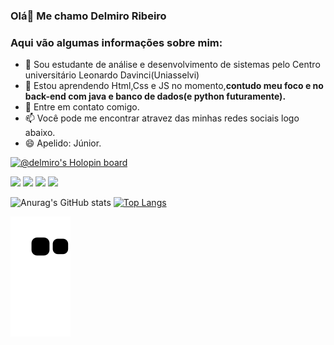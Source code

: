 ### Olá👋 Me chamo Delmiro Ribeiro

### Aqui vão algumas informações sobre mim: ###


- 🔭 Sou estudante de análise e desenvolvimento de sistemas pelo Centro universitário Leonardo Davinci(Uniasselvi)
- 🌱 Estou aprendendo Html,Css e JS no momento,**contudo meu foco e no back-end com java e banco de dados(e python futuramente).**
- 💬 Entre em contato comigo.
- 📫 Você pode me encontrar atravez das minhas redes sociais logo abaixo.
- 😄 Apelido: Júnior.

[![@delmiro's Holopin board](https://holopin.io/api/user/board?user=delmiro)](https://holopin.io/@delmiro)

  <a href="https://www.instagram.com/delmiro__jr/?hl=pt-br" target="_blank"><img src="https://img.shields.io/badge/-Instagram-%23E4405F?style=for-the-badge&logo=instagram&logoColor=white" target="_blank"></a>
 	<a href="https://www.twitch.tv/mirotec" target="_blank"><img src="https://img.shields.io/badge/Twitch-9146FF?style=for-the-badge&logo=twitch&logoColor=white" target="_blank"></a> 
  <a href = "mailto:delmiroribeiro.alpha@gmail.com"><img src="https://img.shields.io/badge/-Gmail-%23333?style=for-the-badge&logo=gmail&logoColor=white" target="_blank"></a>
  <a href="https://www.linkedin.com/in/delmiro-ribeiro-7452411a0/" target="_blank"><img src="https://img.shields.io/badge/-LinkedIn-%230077B5?style=for-the-badge&logo=linkedin&logoColor=white" target="_blank"></a> 
  
  ![Anurag's GitHub stats](https://github-readme-stats.vercel.app/api?username=Delmiro-Ribeiro&show_icons=true&theme=radical)    [![Top Langs](https://github-readme-stats.vercel.app/api/top-langs/?username=Delmiro-Ribeiro&layout=&theme=radical)](https://github.com/anuraghazra/github-readme-stats) 

  

  ![Snake animation](https://github.com/rafaballerini/rafaballerini/blob/output/github-contribution-grid-snake.svg)
 

